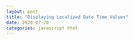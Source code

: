 ```yaml
---
layout: post
title: "Displaying Localized Date Time Values"
date: 2020-07-20
categories: javascript html
---
```


